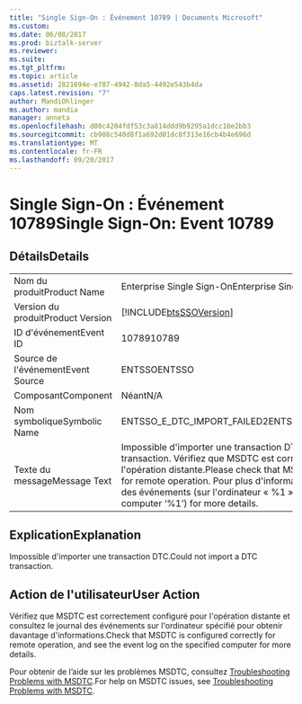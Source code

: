 ```yaml
---
title: "Single Sign-On : Événement 10789 | Documents Microsoft"
ms.custom: 
ms.date: 06/08/2017
ms.prod: biztalk-server
ms.reviewer: 
ms.suite: 
ms.tgt_pltfrm: 
ms.topic: article
ms.assetid: 2821694e-e787-4942-8da5-4492e543b4da
caps.latest.revision: "7"
author: MandiOhlinger
ms.author: mandia
manager: anneta
ms.openlocfilehash: d00c4204fdf53c3a814ddd9b9295a1dcc10e2bb3
ms.sourcegitcommit: cb908c540d8f1a692d01dc8f313e16cb4b4e696d
ms.translationtype: MT
ms.contentlocale: fr-FR
ms.lasthandoff: 09/20/2017
---
```

# <a name="single-sign-on-event-10789"></a><span data-ttu-id="c95e3-102">Single Sign-On : Événement 10789</span><span class="sxs-lookup"><span data-stu-id="c95e3-102">Single Sign-On: Event 10789</span></span>
## <a name="details"></a><span data-ttu-id="c95e3-103">Détails</span><span class="sxs-lookup"><span data-stu-id="c95e3-103">Details</span></span>  
  
|||  
|-|-|  
|<span data-ttu-id="c95e3-104">Nom du produit</span><span class="sxs-lookup"><span data-stu-id="c95e3-104">Product Name</span></span>|<span data-ttu-id="c95e3-105">Enterprise Single Sign-On</span><span class="sxs-lookup"><span data-stu-id="c95e3-105">Enterprise Single Sign-On</span></span>|  
|<span data-ttu-id="c95e3-106">Version du produit</span><span class="sxs-lookup"><span data-stu-id="c95e3-106">Product Version</span></span>|[!INCLUDE[btsSSOVersion](../includes/btsssoversion-md.md)]|  
|<span data-ttu-id="c95e3-107">ID d'événement</span><span class="sxs-lookup"><span data-stu-id="c95e3-107">Event ID</span></span>|<span data-ttu-id="c95e3-108">10789</span><span class="sxs-lookup"><span data-stu-id="c95e3-108">10789</span></span>|  
|<span data-ttu-id="c95e3-109">Source de l'événement</span><span class="sxs-lookup"><span data-stu-id="c95e3-109">Event Source</span></span>|<span data-ttu-id="c95e3-110">ENTSSO</span><span class="sxs-lookup"><span data-stu-id="c95e3-110">ENTSSO</span></span>|  
|<span data-ttu-id="c95e3-111">Composant</span><span class="sxs-lookup"><span data-stu-id="c95e3-111">Component</span></span>|<span data-ttu-id="c95e3-112">Néant</span><span class="sxs-lookup"><span data-stu-id="c95e3-112">N/A</span></span>|  
|<span data-ttu-id="c95e3-113">Nom symbolique</span><span class="sxs-lookup"><span data-stu-id="c95e3-113">Symbolic Name</span></span>|<span data-ttu-id="c95e3-114">ENTSSO_E_DTC_IMPORT_FAILED2</span><span class="sxs-lookup"><span data-stu-id="c95e3-114">ENTSSO_E_DTC_IMPORT_FAILED2</span></span>|  
|<span data-ttu-id="c95e3-115">Texte du message</span><span class="sxs-lookup"><span data-stu-id="c95e3-115">Message Text</span></span>|<span data-ttu-id="c95e3-116">Impossible d'importer une transaction DTC.</span><span class="sxs-lookup"><span data-stu-id="c95e3-116">Could not import a DTC transaction.</span></span> <span data-ttu-id="c95e3-117">Vérifiez que MSDTC est correctement configuré pour l'opération distante.</span><span class="sxs-lookup"><span data-stu-id="c95e3-117">Please check that MSDTC is configured correctly for remote operation.</span></span> <span data-ttu-id="c95e3-118">Pour plus d'informations, consultez le journal des événements (sur l'ordinateur « %1 »).</span><span class="sxs-lookup"><span data-stu-id="c95e3-118">See the event log (on computer ‘%1’) for more details.</span></span>|  
  
## <a name="explanation"></a><span data-ttu-id="c95e3-119">Explication</span><span class="sxs-lookup"><span data-stu-id="c95e3-119">Explanation</span></span>  
 <span data-ttu-id="c95e3-120">Impossible d'importer une transaction DTC.</span><span class="sxs-lookup"><span data-stu-id="c95e3-120">Could not import a DTC transaction.</span></span>  
  
## <a name="user-action"></a><span data-ttu-id="c95e3-121">Action de l'utilisateur</span><span class="sxs-lookup"><span data-stu-id="c95e3-121">User Action</span></span>  
 <span data-ttu-id="c95e3-122">Vérifiez que MSDTC est correctement configuré pour l'opération distante et consultez le journal des événements sur l'ordinateur spécifié pour obtenir davantage d'informations.</span><span class="sxs-lookup"><span data-stu-id="c95e3-122">Check that MSDTC is configured correctly for remote operation, and see the event log on the specified computer for more details.</span></span>  
  
 <span data-ttu-id="c95e3-123">Pour obtenir de l’aide sur les problèmes MSDTC, consultez [Troubleshooting Problems with MSDTC](../core/troubleshooting-problems-with-msdtc.md).</span><span class="sxs-lookup"><span data-stu-id="c95e3-123">For help on MSDTC issues, see [Troubleshooting Problems with MSDTC](../core/troubleshooting-problems-with-msdtc.md).</span></span>